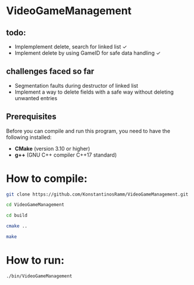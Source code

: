 # VideoGameManagement

## todo:
* Implemplement delete, search for linked list ✓ 
* Implement delete by using GameID for safe data handling ✓



## challenges faced so far
* Segmentation faults during destructor of linked list
* Implement a way to delete fields with a safe way without deleting unwanted entries

## Prerequisites
Before you can compile and run this program, you need to have the following installed:
- **CMake** (version 3.10 or higher)
- **g++** (GNU C++ compiler C++17 standard)
# How to compile:
```bash
git clone https://github.com/KonstantinosRamm/VideoGameManagement.git
```

```bash
cd VideoGameManagement
```

```bash
cd build
```

```bash
cmake ..
```

```bash
make
```

# How to run:
```bash
./bin/VideoGameManagement
```







